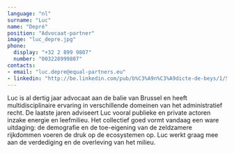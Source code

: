 ```yaml
---
language: "nl"
surname: "Luc"
name: "Depré"
position: "Advocaat-partner"
image: "luc_depre.jpg"
phone:
  display: "+32 2 899 9807"
  number: "003228999807"
contacts:
- email: "luc.depre@equal-partners.eu"
- linkedin: "http://be.linkedin.com/pub/b%C3%A9n%C3%A9dicte-de-beys/1/579/815/en"
---
```

Luc is al dertig jaar advocaat aan de balie van Brussel en heeft multidisciplinaire ervaring in verschillende domeinen van het administratief recht. De laatste jaren adviseert Luc vooral publieke en private actoren inzake energie en leefmilieu. Het collectief goed vormt vandaag een ware uitdaging: de demografie en de toe-eigening van de zeldzamere rijkdommen voeren de druk op de ecosystemen op. Luc werkt graag mee aan de verdediging en de overleving van het milieu.